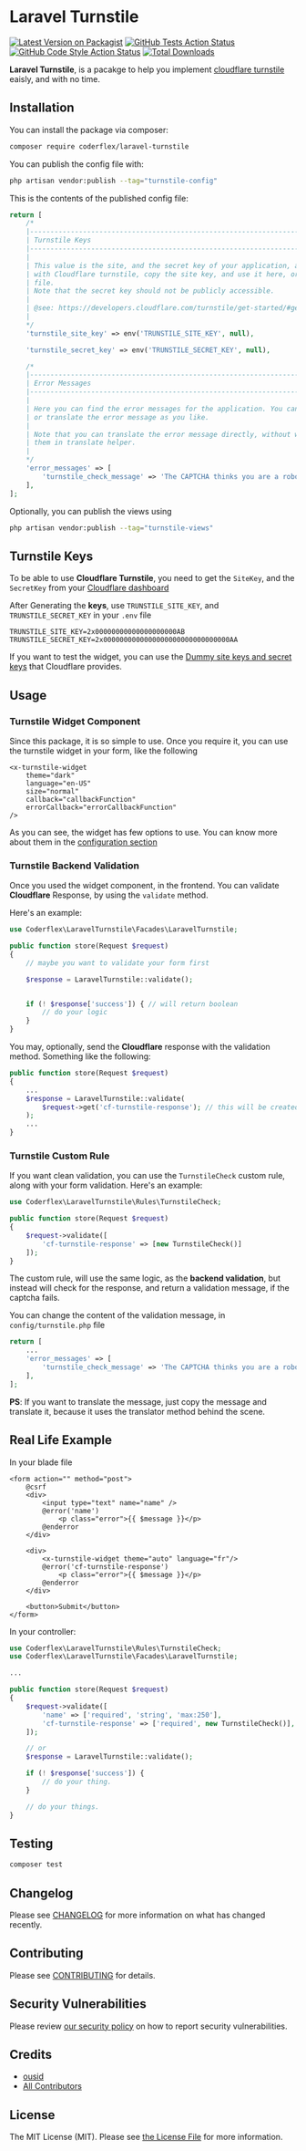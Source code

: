 # Laravel Turnstile

[![Latest Version on Packagist](https://img.shields.io/packagist/v/coderflexx/laravel-turnstile.svg?style=flat-square)](https://packagist.org/packages/coderflexx/laravel-turnstile)
[![GitHub Tests Action Status](https://img.shields.io/github/actions/workflow/status/coderflexx/laravel-turnstile/run-tests.yml?branch=main&label=tests&style=flat-square)](https://github.com/coderflexx/laravel-turnstile/actions?query=workflow%3Arun-tests+branch%3Amain)
[![GitHub Code Style Action Status](https://img.shields.io/github/actions/workflow/status/coderflexx/laravel-turnstile/fix-php-code-style-issues.yml?branch=main&label=code%20style&style=flat-square)](https://github.com/coderflexx/laravel-turnstile/actions?query=workflow%3A"Fix+PHP+code+style+issues"+branch%3Amain)
[![Total Downloads](https://img.shields.io/packagist/dt/coderflexx/laravel-turnstile.svg?style=flat-square)](https://packagist.org/packages/coderflexx/laravel-turnstile)

__Laravel Turnstile__, is a pacakge to help you implement [cloudflare turnstile](https://developers.cloudflare.com/turnstile/) eaisly, and with no time.

## Installation

You can install the package via composer:

```bash
composer require coderflex/laravel-turnstile
```

You can publish the config file with:

```bash
php artisan vendor:publish --tag="turnstile-config"
```


This is the contents of the published config file:

```php
return [
    /*
    |--------------------------------------------------------------------------
    | Turnstile Keys
    |--------------------------------------------------------------------------
    |
    | This value is the site, and the secret key of your application, after creating an application
    | with Cloudflare turnstile, copy the site key, and use it here, or in the .env
    | file.
    | Note that the secret key should not be publicly accessible.
    |
    | @see: https://developers.cloudflare.com/turnstile/get-started/#get-a-sitekey-and-secret-key
    |
    */
    'turnstile_site_key' => env('TRUNSTILE_SITE_KEY', null),

    'turnstile_secret_key' => env('TRUNSTILE_SECRET_KEY', null),

    /*
    |--------------------------------------------------------------------------
    | Error Messages
    |--------------------------------------------------------------------------
    |
    | Here you can find the error messages for the application. You can modify
    | or translate the error message as you like.
    |
    | Note that you can translate the error message directly, without wrapping
    | them in translate helper.
    |
    */
    'error_messages' => [
        'turnstile_check_message' => 'The CAPTCHA thinks you are a robot! Please refresh and try again.',
    ],
];
```


Optionally, you can publish the views using

```bash
php artisan vendor:publish --tag="turnstile-views"
```

## Turnstile Keys
To be able to use __Cloudflare Turnstile__, you need to get the `SiteKey`, and the `SecretKey` from your [Cloudflare dashboard](https://developers.cloudflare.com/turnstile/get-started/#get-a-sitekey-and-secret-key)

After Generating the __keys__, use `TRUNSTILE_SITE_KEY`, and `TRUNSTILE_SECRET_KEY` in your `.env` file

```.env
TRUNSTILE_SITE_KEY=2x00000000000000000000AB
TRUNSTILE_SECRET_KEY=2x0000000000000000000000000000000AA
```

If you want to test the widget, you can use the [Dummy site keys and secret keys](https://developers.cloudflare.com/turnstile/reference/testing/) that Cloudflare provides.

## Usage

### Turnstile Widget Component

Since this package, it is so simple to use. Once you require it, you can use the turnstile widget in your form, like the following

```blade
<x-turnstile-widget 
    theme="dark"
    language="en-US"
    size="normal"
    callback="callbackFunction"
    errorCallback="errorCallbackFunction"
/>
```

As you can see, the widget has few options to use. You can know more about them in the [configuration section](https://developers.cloudflare.com/turnstile/get-started/client-side-rendering/#configurations)

### Turnstile Backend Validation

Once you used the widget component, in the frontend. You can validate __Cloudflare__ Response, by using the `validate` method.

Here's an example:

```php
use Coderflex\LaravelTurnstile\Facades\LaravelTurnstile;

public function store(Request $request)
{
    // maybe you want to validate your form first

    $response = LaravelTurnstile::validate();


    if (! $response['success']) { // will return boolean
        // do your logic
    }
}
```

You may, optionally, send the __Cloudflare__ response with the validation method. Something like the following:

```php
public function store(Request $request)
{
    ...
    $response = LaravelTurnstile::validate(
        $request->get('cf-turnstile-response'); // this will be created from the cloudflare widget.
    );
    ...
}
```

### Turnstile Custom Rule
If you want clean validation, you can use the `TurnstileCheck` custom rule, along with your form validation. Here's an example:

```php
use Coderflex\LaravelTurnstile\Rules\TurnstileCheck;

public function store(Request $request)
{
    $request->validate([
        'cf-turnstile-response' => [new TurnstileCheck()]
    ]);
}
```

The custom rule, will use the same logic, as the __backend validation__, but instead will check for the response, and return a validation message, if the captcha fails.

You can change the content of the validation message, in `config/turnstile.php` file

```php
return [
    ...
    'error_messages' => [
        'turnstile_check_message' => 'The CAPTCHA thinks you are a robot! Please refresh and try again.',
    ],
];
```

__PS__: If you want to translate the message, just copy the message and translate it, because it uses the translator method behind the scene.


## Real Life Example
In your blade file

```blade
<form action="" method="post">
    @csrf
    <div>
        <input type="text" name="name" />
        @error('name')
            <p class="error">{{ $message }}</p>
        @enderror
    </div>

    <div>
        <x-turnstile-widget theme="auto" language="fr"/>
        @error('cf-turnstile-response')
            <p class="error">{{ $message }}</p>
        @enderror
    </div>

    <button>Submit</button>
</form>
```

In your controller:

```php
use Coderflex\LaravelTurnstile\Rules\TurnstileCheck;
use Coderflex\LaravelTurnstile\Facades\LaravelTurnstile;

...

public function store(Request $request)
{
    $request->validate([
        'name' => ['required', 'string', 'max:250'],
        'cf-turnstile-response' => ['required', new TurnstileCheck()],
    ]);

    // or
    $response = LaravelTurnstile::validate();

    if (! $response['success']) {
        // do your thing.
    }

    // do your things.
}
```

## Testing

```bash
composer test
```

## Changelog

Please see [CHANGELOG](CHANGELOG.md) for more information on what has changed recently.

## Contributing

Please see [CONTRIBUTING](CONTRIBUTING.md) for details.

## Security Vulnerabilities

Please review [our security policy](../../security/policy) on how to report security vulnerabilities.

## Credits

- [ousid](https://github.com/ousid)
- [All Contributors](../../contributors)

## License

The MIT License (MIT). Please see [the License File](LICENSE.md) for more information.
